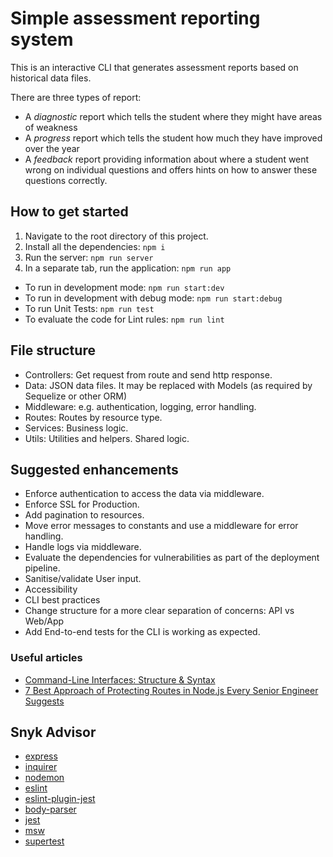 # Simple assessment reporting system

This is an interactive CLI that generates assessment reports based on historical data files.

There are three types of report:
- A *diagnostic* report which tells the student where they might have areas of weakness
- A *progress* report which tells the student how much they have improved over the year
- A *feedback* report providing information about where a student went wrong on individual questions and offers hints 
on how to answer these questions correctly.

## How to get started

1. Navigate to the root directory of this project.
2. Install all the dependencies: `npm i`
3. Run the server: `npm run server`
4. In a separate tab, run the application: `npm run app`

- To run in development mode: `npm run start:dev`
- To run in development with debug mode: `npm run start:debug`
- To run Unit Tests: `npm run test`
- To evaluate the code for Lint rules: `npm run lint`

## File structure
- Controllers: Get request from route and send http response.
- Data: JSON data files. It may be replaced with Models (as required by Sequelize or other ORM)
- Middleware: e.g. authentication, logging, error handling.
- Routes: Routes by resource type.
- Services: Business logic.
- Utils: Utilities and helpers. Shared logic.

## Suggested enhancements
- Enforce authentication to access the data via middleware.
- Enforce SSL for Production.
- Add pagination to resources.
- Move error messages to constants and use a middleware for error handling.
- Handle logs via middleware.
- Evaluate the dependencies for vulnerabilities as part of the deployment pipeline.
- Sanitise/validate User input.
- Accessibility
- CLI best practices
- Change structure for a more clear separation of concerns: API vs Web/App
- Add End-to-end tests for the CLI is working as expected.

### Useful articles
- [Command-Line Interfaces: Structure & Syntax](https://dev.to/paulasantamaria/command-line-interfaces-structure-syntax-2533)
- [7 Best Approach of Protecting Routes in Node.js Every Senior Engineer Suggests](https://medium.com/@vikramgyawali57/7-best-approach-of-protecting-routes-in-node-js-every-senior-engineer-suggests-fc32b7777827)

## Snyk Advisor
- [express](https://snyk.io/advisor/npm-package/express)
- [inquirer](https://snyk.io/advisor/npm-package/inquirer)
- [nodemon](https://snyk.io/advisor/npm-package/nodemon)
- [eslint](https://snyk.io/advisor/npm-package/eslint)
- [eslint-plugin-jest](https://snyk.io/advisor/npm-package/eslint-plugin-jest)
- [body-parser](https://snyk.io/advisor/npm-package/body-parser)
- [jest](https://snyk.io/advisor/npm-package/jest)
- [msw](https://snyk.io/advisor/npm-package/msw)
- [supertest](https://snyk.io/advisor/npm-package/supertest)
